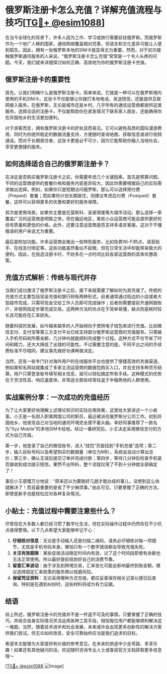 # 俄罗斯注册卡怎么充值？详解充值流程与技巧[[TG💪+ @esim1088](https://t.me/s/esim1088)]

在当今全球化的背景下，许多人因为工作、学习或旅行需要前往俄罗斯。而俄罗斯作为一个地广人稀的国家，通信网络覆盖相对完善，但语言和文化差异可能让人感到陌生。因此，拥有一张俄罗斯本地的SIM卡就显得尤为重要。然而，对于初次接触俄罗斯通讯服务的人来说，“俄罗斯注册卡怎么充值”常常是一个令人头疼的问题。今天，我们就来详细探讨如何正确、高效地为你的俄罗斯注册卡充值。

## 俄罗斯注册卡的重要性

首先，让我们明确什么是俄罗斯注册卡。简单来说，它就是一种可以在俄罗斯境内使用的手机SIM卡。这张卡不仅能够让你拨打本地电话、发送短信，还能提供互联网接入服务。在俄罗斯，无论是城市还是乡村，几乎所有的通信运营商都提供这类服务。选择合适的注册卡，不仅能帮助你在紧急情况下联系家人朋友，还能确保你在异国他乡的生活更加便利。

对于游客而言，拥有俄罗斯注册卡的好处显而易见。它可以避免高昂的国际漫游费用，同时为你提供稳定的数据流量支持，方便随时查询地图、获取信息或进行视频通话。而对于长期居住者，这张卡更是必不可少，因为它能帮助你融入当地社会，享受更便捷的服务。

## 如何选择适合自己的俄罗斯注册卡？

在决定是否购买俄罗斯注册卡之前，你需要考虑几个关键因素。首先是预算问题。不同的运营商提供的套餐价格和服务内容差异较大，因此你需要根据自己的实际需求做出选择。例如，如果你只是短期访问俄罗斯，那么可以选择预付费（Prepaid）套餐；而如果你计划长期居住，则建议考虑后付费（Postpaid）套餐，这样可以获得更多的优惠和更好的服务保障。

其次是使用场景。如果你主要是在莫斯科、圣彼得堡等大城市活动，那么选择一家覆盖广泛的运营商是明智之举。但在偏远地区，某些小众运营商可能会提供更好的信号质量和更低的价格。此外，还要注意运营商是否支持多语言客服，这对于不懂俄语的用户来说尤为重要。

最后是附加功能。许多运营商会推出一些特色服务，比如免费Wi-Fi热点、语音助手、在线支付绑定等。这些功能虽然看似不起眼，但在日常生活中却能带来极大的便利。因此，在挑选注册卡时，不妨多花一点时间比较各家运营商的具体优惠政策。

## 充值方式解析：传统与现代并存

当我们成功激活了俄罗斯注册卡之后，接下来就需要了解如何为其充值了。传统的充值方式主要包括现金充值和银行转账两种形式。前者通常通过街边的小店或者大型超市完成，只需将现金交给工作人员即可完成操作；后者则需要提前开通网银账户，并按照指定步骤完成交易。这两种方法的优点在于简单易懂，缺点则是耗时较长且可能存在汇率损失。

随着科技的发展，如今越来越多的人开始倾向于使用电子钱包来进行充值。比如微信支付、支付宝等第三方支付平台已经支持部分俄罗斯运营商的充值服务。只需输入手机号码和所需金额，几分钟内就能顺利完成整个过程。这种方式不仅节省了时间和精力，还大大降低了出错的可能性。不过需要注意的是，不同平台之间的手续费标准不尽相同，建议事先做好功课再做决定。

当然，还有一些专门针对海外用户的在线服务平台也提供了便捷高效的充值渠道。例如某知名网站就集成了多家主流运营商的数据包购买入口，并且支持多种货币结算。用户只需登录账号填写相关信息，就可以轻松搞定所有手续。这种模式的优势在于灵活性高、响应速度快，非常适合那些经常往返于中俄两地的人群使用。

## 实战案例分享：一次成功的充值经历

为了让大家更好地理解上述理论知识的实际应用效果，这里给大家讲述一个小故事。小王是一名刚入职某跨国公司的职员，最近被派往俄罗斯分公司工作。初到异国他乡，他发现自己对当地的通讯环境完全摸不着头脑。幸好同事推荐了一款名为“Xyz Mobile”的本地SIM卡给他。经过一番研究后，小王决定采用微信支付的方式为自己充值。

第一步，他登录了自己的微信账号，进入“钱包”页面找到“手机充值”选项；第二步，输入目标号码以及希望购买的数据量（单位为MB），系统会自动计算出总价；第三步，确认无误后提交订单并完成付款；第四步，等待几分钟后检查手机是否接收到成功提示短信。果然不出所料，整个流程仅用了不到十分钟就全部搞定了！

事后小王感慨万分地说：“原来还以为要跑好几趟才能办成的事儿，没想到这么快就解决了！而且最重要的是省了不少麻烦事。”由此可见，只要掌握了正确的方法，即使是新手也能轻松应对各种复杂情况。

## 小贴士：充值过程中需要注意些什么？

尽管现在大多数人都已经习惯了数字化生活，但在实际操作过程中仍然存在不少坑点值得警惕。以下几点希望大家能够牢记于心：

1. **仔细核对信息**：无论是手动输入还是扫描二维码，请务必仔细核对每一项细节，尤其是手机号码本身。哪怕只有一个数字错误都会导致充值失败。
2. **关注有效期限**：某些促销活动限定时间内有效，过了这个时间段即使有余额也无法正常使用。所以最好提前规划好自己的消费节奏。
3. **留意汇率波动**：由于涉及到跨境交易，汇率变化可能会影响最终到账金额。建议选择固定汇率政策的服务商以规避风险。
4. **保留凭证资料**：无论采用哪种方式充值，都应妥善保存相关记录以便日后查询。特别是在遇到纠纷时，这些材料将成为有力证据。

## 结语

综上所述，俄罗斯注册卡的充值并不是一件遥不可及的事情。只要掌握了正确的技巧，并结合自身实际情况灵活运用各种工具手段，相信每位用户都能够顺利解决这一难题。当然，随着技术进步和社会发展，未来或许会出现更多创新性的解决方案供我们尝试。但无论如何改变，安全可靠始终应当是我们追求的目标。

希望本文能够为大家提供有价值的参考意见，在未来的旅途中少走弯路、多享乐趣！如果还有其他疑问的话，欢迎随时咨询专业人士或查阅官方文档获取更多信息哦～

[[TG💪+ @esim1088](https://t.me/s/esim1088) ![Image](https://i.postimg.cc/4NQfJmqS/Snipaste-2025-05-13-00-14-12.png)]